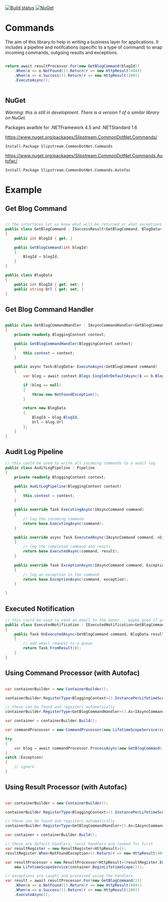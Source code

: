 [![Build status](https://mckendry.visualstudio.com/Commands/_apis/build/status/Commands%20-%20CI)](https://mckendry.visualstudio.com/Commands/_build/latest?definitionId=5) [![NuGet](https://img.shields.io/nuget/v/Slipstream.CommonDotNet.Commands.svg)](https://www.nuget.org/packages/Slipstream.CommonDotNet.Commands/)


# Commands

The aim of this library to help in writing a business layer for applications. It includes a pipeline and notifcations (specific to a type of command) to wrap incoming commands, outgoing results and exceptions.


```cs

return await resultProcessor.For(new GetBlogCommand(blogId))
    .When(o => o.NotFound()).Return(r => new HttpResult(404))
    .When(o => o.Success()).Return(r => new HttpResult(200))
    .ExecuteAsync();
    
```

## NuGet

*Warning: this is still in development. There is a version 1 of a similar library on NuGet.*

Packages availble for .NETFramework 4.5 and .NETStandard 1.6

https://www.nuget.org/packages/Slipstream.CommonDotNet.Commands/

```
Install-Package Slipstream.CommonDotNet.Commands
```

https://www.nuget.org/packages/Slipstream.CommonDotNet.Commands.Autofac/

```
Install-Package Slipstream.CommonDotNet.Commands.Autofac
```

# Example

## Get Blog Command

```cs

// the interfaces let us know what will be returned or what exceptions can be thrown
public class GetBlogCommand : ISuccessResult<GetBlogCommand, BlogData>, INotFoundResult
{
    public int BlogId { get; }

    public GetBlogCommand(int blogId)
    {
        BlogId = blogId;
    }
}

public class BlogData
{
    public int BlogId { get; set; }
    public string Url { get; set; }
}

```


## Get Blog Command Handler

```cs

public class GetBlogCommandHandler : IAsyncCommandHandler<GetBlogCommand, BlogData>
{
    private readonly BloggingContext context;

    public GetBlogCommandHandler(BloggingContext context)
    {
        this.context = context;
    }

    public async Task<BlogData> ExecuteAsync(GetBlogCommand command)
    {
        var blog = await context.Blogs.SingleOrDefaultAsync(b => b.BlogId == command.BlogId);

        if (blog == null)
        {
            throw new NotFoundException();
        }

        return new BlogData
        {
            BlogId = blog.BlogId,
            Url = blog.Url
        };
    }
}

```


## Audit Log Pipeline

```cs
// this could be used to write all incoming commands to a audit log
public class AuditLogPipeline : Pipeline
{
    private readonly BloggingContext context;

    public AuditLogPipeline(BloggingContext context)
    {
        this.context = context;
    }
    
    public override Task ExecutingAsync(IAsyncCommand command)
    {
        // log the incoming command
        return base.ExecutingAsync(command);
    }

    public override async Task ExecutedAsync(IAsyncCommand command, object result)
    {
        // log the completed command and result
        return base.ExecutedAsync(command, result);
    }
    
    public override Task ExceptionAsync(IAsyncCommand command, Exception exception)
    {
        // log an exception in the command
        return base.ExceptionAsync(command, exception);
    }

}
```


## Executed Notification

```cs
// this could be used to send an email to the owner... maybe good if you get one visitor a day
public class ExecutedNotification : IExecutedNotification<GetBlogCommand, BlogData>
{
    public Task OnExecutedAsync(GetBlogCommand command, BlogData result)
    {
        // add email request to a queue
        return Task.FromResult(0);
    }
}
```


## Using Command Processor (with Autofac)

```cs

var containerBuilder = new ContainerBuilder();

containerBuilder.RegisterType<BloggingContext>().InstancePerLifetimeScope();

// these can be found and regsiters automatically
containerBuilder.RegisterType<GetBlogCommandHandler>().As<IAsyncCommandHandler<GetBlogCommand, BlogData>>();

var container = containerBuilder.Build();

var commandProcessor = new CommandProcessor(new LifetimeScopeService(container.BeginLifetimeScope()));

try
{
    var blog = await commandProcessor.ProcessAsync(new GetBlogCommand(1));
}
catch (Exception)
{
    // ignore
}

```


## Using Result Processor (with Autofac)

```cs

var containerBuilder = new ContainerBuilder();

containerBuilder.RegisterType<BloggingContext>().InstancePerLifetimeScope();

// these can be found and regsiters automatically
containerBuilder.RegisterType<GetBlogCommandHandler>().As<IAsyncCommandHandler<GetBlogCommand, BlogData>>();

var container = containerBuilder.Build();

// these are default handlers, local handlers are looked for first 
var resultRegister = new ResultRegister<HttpResult>();
resultRegister.When<NotFoundException>().Return(r => new HttpResult(404));

var resultProcessor = new ResultProcessor<HttpResult>(resultRegister.Emit(),
    new LifetimeScopeService(container.BeginLifetimeScope()));

// exceptions are caught and processed using the handlers
var result = await resultProcessor.For(new GetBlogCommand(1))
    .When(o => o.NotFound()).Return(r => new HttpResult(404))
    .When(o => o.Success()).Return(r => new HttpResult(200))
    .ExecuteAsync();

```


